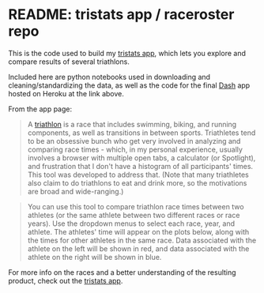 # README: tristats app / raceroster repo

This is the code used to build my [tristats app](https://tristats.heroku.com), which lets you explore and compare results of several triathlons.  

Included here are python notebooks used in downloading and cleaning/standardizing the data, as well as the code for the final [Dash](https://plot.ly/products/dash/) app hosted on Heroku at the link above.

From the app page:

> A [triathlon](https://en.wikipedia.org/wiki/Triathlon) is a race that includes swimming, biking, and running components, as well as transitions in between sports. Triathletes tend to be an obsessive bunch who get very involved in analyzing and comparing race times - which, in my personal experience, usually involves a browser with multiple open tabs, a calculator (or Spotlight), and frustration that I don't have a histogram of all participants' times. This tool was developed to address that. (Note that many triathletes also claim to do triathlons to eat and drink more, so the motivations are broad and wide-ranging.)

> You can use this tool to compare triathlon race times between two athletes (or the same athlete between two different races or race years). Use the dropdown menus to select each race, year, and athlete. The athletes' time will appear on the plots below, along with the times for other athletes in the same race. Data associated with the athlete on the left will be shown in red, and data associated with the athlete on the right will be shown in blue.

For more info on the races and a better understanding of the resulting product, check out the [tristats app](https://tristats.heroku.com).
